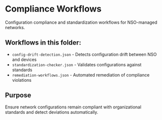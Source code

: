 # Compliance Workflows

Configuration compliance and standardization workflows for NSO-managed networks.

## Workflows in this folder:
- `config-drift-detection.json` - Detects configuration drift between NSO and devices
- `standardization-checker.json` - Validates configurations against standards
- `remediation-workflows.json` - Automated remediation of compliance violations

## Purpose
Ensure network configurations remain compliant with organizational standards and detect deviations automatically.
